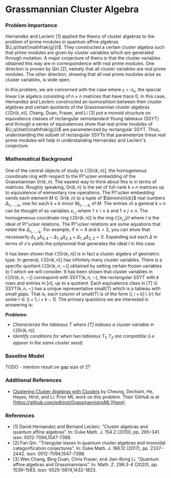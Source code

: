 # Grassmannian Cluster Algebra

### Problem Importance

Hernandez and Leclerc [1] applied the theory of cluster algebras to the problem of prime modules in quantum affine algebras $U_q(\hat{\mathfrak{g}})$. They constructed a certain cluster algebra such that prime modules are given by cluster variables which are generated through mutation. A major conjecture of theirs is that the cluster variables obtained this way are in correspondence with real prime modules. One direction is proven by Qin [2], namely that all cluster variables are real prime modules. The other direction, showing that all real prime modules arise as cluster variables, is wide open.

In this problem, we are concerned with the case where $\mathfrak{g} = \mathfrak{sl}_n$, the special linear Lie algebra consisting of $n \times n$ matrices that have trace 0. In this case, Hernandez and Leclerc constructed an isomorphism between their cluster algebras and certain quotients of the Grassmannian cluster algebras $\mathbb{C}[\text{Gr}(k,n)]$. Chang, Duan, Fraser, and Li [3] put a monoid structure on equivalence classes of rectangular semistandard Young tableaux (SSYT) and through a series of equivalences show that real prime modules of $U_q(\hat{\mathfrak{g}})$ are parameterized by rectangular SSYT. Thus, understanding the subset of rectangular SSYTs that parameterize these real prime modules will help in understanding Hernandez and Leclerc's conjecture.

### Mathematical Background
One of the central objects of study is $\mathbb{C}[\text{Gr}(k,n)]$, the homogeneous coordinate ring with respect to the Pl\"ucker embedding of the Grassmannian $\text{Gr}(k,n)$. The easiest way to think about this is in terms of matrices. Roughly speaking, $\text{Gr}(k,n)$ is the set of full-rank $k \times n$ matrices up to equivalence of elementary row operations. The Pl\"ucker embedding sends each element $M \in \text{Gr}(k,n)$ to a tuple of $\binom{n}{k}$ real numbers $\Delta_{i_1, \ldots, i_k}$, one for each $k \times k$ minor $M_{i_1, \ldots, i_k}$ of $M$. The entries of a general $k \times n$ can be thought of as variables $x_{i,j}$ where $1 \le i \le k$ and $1 \le j \le n$. The homogeneous coordinate ring $\mathbb{C}[\text{Gr}(k,n)]$ is the ring $\mathbb{C}[x_{i,j}] / I$ where $I$ is the ideal of Pl\"ucker relations. The Pl\"ucker relations are some equations that relate the $\Delta_{i_1, \ldots, i_k}$. For example, if $n = 4$ and $k = 2$, you can show that necessarily $\Delta_{1,2}\Delta_{3,4} - \Delta_{1,3}\Delta_{2,4} + \Delta_{1,4}\Delta_{2,3} = 0$. Expanding out each $\Delta$ in terms of $x$'s yields the polynomial that generates the ideal $I$ in this case. 

It has been shown that $\mathbb{C}[\text{Gr}(k,n)]$ is in fact a cluster algebra of geometric type. In general, $\mathbb{C}[\text{Gr}(k,n)]$ has infinitely many cluster variables. There is a specific quotient $\mathbb{C}[\text{Gr}(k,n, \sim)]$ obtained by setting certain frozen variables to 1 which we will consider. It has been shown that cluster variables in $\mathbb{C}[\text{Gr}(k,n,\sim)]$ correspond with $\text{SSYT}(k,n,\sim)$, the rectangular SSYT with $k$ rows and entries in $[n]$, up to a quotient. Each equivalence class in $[T] \in \text{SSYT}(k,n,\sim)$ has a unique representative $\text{small}(T)$ which is a tableau with *small gaps*. That is, each column of $\text{small}(T)$ is of the form $[i, i+k] \setminus \{r\}$ for some $r \in [i+1, i+k-1]$. The primary questions we are interested in answering is:

**Problems:**
- *Characterize the tableaux $T$ where $[T]$ indexes a cluster variable in $\mathbb{C}[\text{Gr}(k,n)]$.*
- *Identify conditions for when two tableaux $T_1, T_2$ are compatible (i.e. appear in the same cluster seed).*

### Baseline Model
TODO - mention result on gap size of 2?

### Additional References
- [Clustering Cluster Algebras with Clusters](https://arxiv.org/pdf/2212.09771.pdf) by Cheung, Dechant, He, Heyes, Hirst, and Li: Prior ML work on this problem. Their GitHub is at [https://github.com/edhirst/GrassmanniansML](here).

### References
- [1] David Hernandez and Bernard Leclerc. “Cluster algebras and quantum affine algebras”. In: Duke Math. J. 154.2 (2010), pp. 265–341. issn: 0012-7094,1547-7398.
- [2] Fan Qin. “Triangular bases in quantum cluster algebras and monoidal categorification conjectures”. In: Duke Math. J. 166.12 (2017), pp. 2337–2442. issn: 0012-7094,1547-7398.
- [3] Wen Chang, Bing Duan, Chris Fraser, and Jian-Rong Li. “Quantum affine algebras and Grassmannians”. In: Math. Z. 296.3-4 (2020), pp. 1539–1583. issn: 0025-5874,1432-1823.
